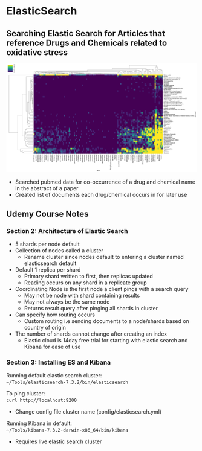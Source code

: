 # ElasticSearch 

## Searching Elastic Search for Articles that reference Drugs and Chemicals related to oxidative stress

![Chemical Drug Co-occurrence Clustermap](../assets/chemical_drug_occurance_clustermap.png "Chemical Drug Co-occurrence Clustermap")
- Searched pubmed data for co-occurrence of a drug and chemical name in the abstract of a paper
- Created list of documents each drug/chemical occurs in for later use

## Udemy Course Notes

### Section 2: Architecture of Elastic Search
* 5 shards per node default
* Collection of nodes called a cluster
    * Rename cluster since nodes default to entering a cluster named elasticsearch default
* Default 1 replica per shard
    * Primary shard written to first, then replicas updated
    * Reading occurs on any shard in a replicate group
* Coordinating Node is the first node a client pings with a search query
    * May not be node with shard containing results
    * May not always be the same node
    * Returns result query after pinging all shards in cluster
* Can specify how routing occurs
    * Custom routing i.e sending documents to a node/shards based on country of origin
* The number of shards cannot change after creating an index
    * Elastic cloud is 14day free trial for starting with elastic search and Kibana for ease of use


### Section 3: Installing ES and Kibana

Running default elastic search cluster:  
`~/Tools/elasticsearch-7.3.2/bin/elasticsearch`

To ping cluster:  
`curl http://localhost:9200`

* Change config file cluster name (config/elasticsearch.yml)

Running Kibana in default:  
`~/Tools/kibana-7.3.2-darwin-x86_64/bin/kibana`
* Requires live elastic search cluster
